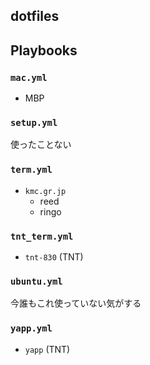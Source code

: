 dotfiles
--------

## Playbooks

### `mac.yml`

- MBP

### `setup.yml`

使ったことない

### `term.yml`

- `kmc.gr.jp`
  + reed
  + ringo

### `tnt_term.yml`

- `tnt-830` (TNT)

### `ubuntu.yml`

今誰もこれ使っていない気がする

### `yapp.yml`

- `yapp` (TNT)
